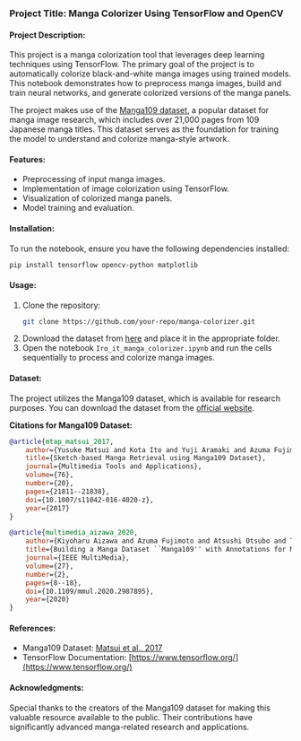 ### Project Title: Manga Colorizer Using TensorFlow and OpenCV

#### Project Description:
This project is a manga colorization tool that leverages deep learning techniques using TensorFlow. The primary goal of the project is to automatically colorize black-and-white manga images using trained models. This notebook demonstrates how to preprocess manga images, build and train neural networks, and generate colorized versions of the manga panels.

The project makes use of the [Manga109 dataset](http://www.manga109.org/en/download.html), a popular dataset for manga image research, which includes over 21,000 pages from 109 Japanese manga titles. This dataset serves as the foundation for training the model to understand and colorize manga-style artwork.

#### Features:
- Preprocessing of input manga images.
- Implementation of image colorization using TensorFlow.
- Visualization of colorized manga panels.
- Model training and evaluation.

#### Installation:
To run the notebook, ensure you have the following dependencies installed:
```bash
pip install tensorflow opencv-python matplotlib
```

#### Usage:
1. Clone the repository:
    ```bash
    git clone https://github.com/your-repo/manga-colorizer.git
    ```
2. Download the dataset from [here](https://github.com/Garima-Bazard/Iro_it/tree/main/cover%20images%20split) and place it in the appropriate folder.
3. Open the notebook `Iro_it_manga_colorizer.ipynb` and run the cells sequentially to process and colorize manga images.

#### Dataset:
The project utilizes the Manga109 dataset, which is available for research purposes. You can download the dataset from the [official website](http://www.manga109.org/en/download.html).

**Citations for Manga109 Dataset:**


```bibtex
@article{mtap_matsui_2017,
    author={Yusuke Matsui and Kota Ito and Yuji Aramaki and Azuma Fujimoto and Toru Ogawa and Toshihiko Yamasaki and Kiyoharu Aizawa},
    title={Sketch-based Manga Retrieval using Manga109 Dataset},
    journal={Multimedia Tools and Applications},
    volume={76},
    number={20},
    pages={21811--21838},
    doi={10.1007/s11042-016-4020-z},
    year={2017}
}

@article{multimedia_aizawa_2020,
    author={Kiyoharu Aizawa and Azuma Fujimoto and Atsushi Otsubo and Toru Ogawa and Yusuke Matsui and Koki Tsubota and Hikaru Ikuta},
    title={Building a Manga Dataset ``Manga109'' with Annotations for Multimedia Applications},
    journal={IEEE MultiMedia},
    volume={27},
    number={2},
    pages={8--18},
    doi={10.1109/mmul.2020.2987895},
    year={2020}
}
```

#### References:
- Manga109 Dataset: [Matsui et al., 2017](http://www.manga109.org/en/)
- TensorFlow Documentation: [https://www.tensorflow.org/](https://www.tensorflow.org/)

#### Acknowledgments:
Special thanks to the creators of the Manga109 dataset for making this valuable resource available to the public. Their contributions have significantly advanced manga-related research and applications.
